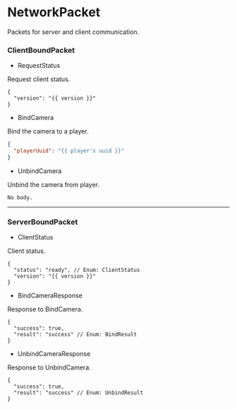 # NetworkPacket
Packets for server and client communication.

### ClientBoundPacket

- RequestStatus

Request client status.

```json5
{
  "version": "{{ version }}"
}
```

- BindCamera

Bind the camera to a player.

```json
{
  "playerUuid": "{{ player's uuid }}"
}
```

- UnbindCamera

Unbind the camera from player.

    No body.

---

### ServerBoundPacket

- ClientStatus

Client status.

```json5
{
  "status": "ready", // Enum: ClientStatus
  "version": "{{ version }}"
}
```

- BindCameraResponse

Response to BindCamera.

```json5
{
  "success": true,
  "result": "success" // Enum: BindResult
}
```

- UnbindCameraResponse

Response to UnbindCamera.

```json5
{
  "success": true,
  "result": "success" // Enum: UnbindResult
}
```
